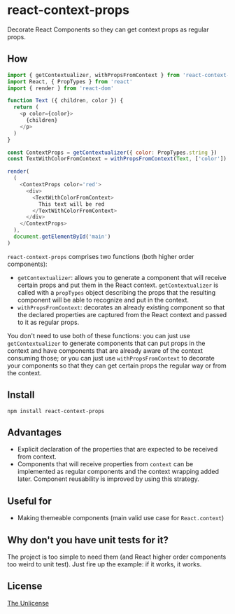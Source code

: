# react-context-props

Decorate React Components so they can get context props as regular props.

## How

```javascript
import { getContextualizer, withPropsFromContext } from 'react-context-props'
import React, { PropTypes } from 'react'
import { render } from 'react-dom'

function Text ({ children, color }) {
  return (
    <p color={color}>
      {children}
    </p>
  )
}

const ContextProps = getContextualizer({ color: PropTypes.string })
const TextWithColorFromContext = withPropsFromContext(Text, ['color'])

render(
  (
    <ContextProps color='red'>
      <div>
        <TextWithColorFromContext>
          This text will be red
        </TextWithColorFromContext>
      </div>
    </ContextProps>
  ),
  document.getElementById('main')
)
```

`react-context-props` comprises two functions (both higher order components):

- `getContextualizer`: allows you to generate a component that will receive certain props and put them in the React context. `getContextualizer` is called with a `propTypes` object describing the props that the resulting component will be able to recognize and put in the context.
- `withPropsFromContext`: decorates an already existing component so that the declared properties are captured from the React context and passed to it as regular props.

You don't need to use both of these functions: you can just use `getContextualizer` to generate components that can put props in the context and have components that are already aware of the context consuming those; or you can just use `withPropsFromContext` to decorate your components so that they can get certain props the regular way or from the context.

## Install

```
npm install react-context-props
```

## Advantages

- Explicit declaration of the properties that are expected to be received from context.
- Components that will receive properties from `context` can be implemented as regular components and the context wrapping added later. Component reusability is improved by using this strategy.

## Useful for

- Making themeable components (main valid use case for `React.context`)

## Why don't you have unit tests for it?

The project is too simple to need them (and React higher order components too weird to unit test). Just fire up the example: if it works, it works.

## License

[The Unlicense](LICENSE)
